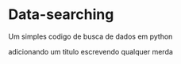 # Data-searching
Um simples codigo  de busca de dados em python


adicionando um titulo escrevendo qualquer merda
